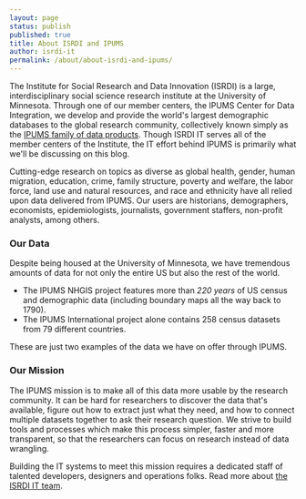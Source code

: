 ```yaml
---
layout: page
status: publish
published: true
title: About ISRDI and IPUMS
author: isrdi-it
permalink: /about/about-isrdi-and-ipums/
---
```


The Institute for Social Research and Data Innovation (ISRDI) is a large, interdisciplinary social science research institute at the University of Minnesota. Through one of our member centers, the IPUMS Center for Data Integration, we develop and provide the world's largest demographic databases to the global research community, collectively known simply as the <a href="https://ipums.org/">IPUMS family of data products</a>. Though ISRDI IT serves all of the member centers of the Institute, the IT effort behind IPUMS is primarily what we'll be discussing on this blog.

Cutting-edge research on topics as diverse as global health, gender, human migration, education, crime, family structure, poverty and welfare, the labor force, land use and natural resources, and race and ethnicity have all relied upon data delivered from IPUMS. Our users are historians, demographers, economists, epidemiologists, journalists, government staffers, non-profit analysts, among others.

### Our Data
Despite being housed at the University of Minnesota, we have tremendous amounts of data for not only the entire US but also the rest of the world.

* The IPUMS NHGIS project features more than <em>220 years</em> of US census and demographic data (including boundary maps all the way back to 1790).
* The IPUMS International project alone contains 258 census datasets from 79 different countries.

These are just two examples of the data we have on offer through IPUMS.

### Our Mission
The IPUMS mission is to make all of this data more usable by the research community. It can be hard for researchers to discover the data that's available, figure out how to extract just what they need, and how to connect multiple datasets together to ask their research question. We strive to build tools and processes which make this process simpler, faster and more transparent, so that the researchers can focus on research instead of data wrangling.

Building the IT systems to meet this mission requires a dedicated staff of talented developers, designers and operations folks.  Read more about <a title="About the ISRDI IT team" href="/about/about-isrdi-it/">the ISRDI IT team</a>.
